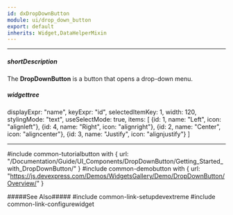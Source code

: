 ```yaml
---
id: dxDropDownButton
module: ui/drop_down_button
export: default
inherits: Widget,DataHelperMixin
---
```

---
##### shortDescription
The **DropDownButton** is a button that opens a drop-down menu.

##### widgettree
displayExpr: "name",
keyExpr: "id",
selectedItemKey: 1,
width: 120,
stylingMode: "text",
useSelectMode: true,
items: [
    {id: 1, name: "Left", icon: "alignleft"},
    {id: 4, name: "Right", icon: "alignright"},
    {id: 2, name: "Center", icon: "aligncenter"},
    {id: 3, name: "Justify", icon: "alignjustify"}
]

---
#include common-tutorialbutton with {
    url: "/Documentation/Guide/UI_Components/DropDownButton/Getting_Started_with_DropDownButton/"
}
#include common-demobutton with {
    url: "https://js.devexpress.com/Demos/WidgetsGallery/Demo/DropDownButton/Overview/"
}

#####See Also#####
#include common-link-setupdevextreme
#include common-link-configurewidget